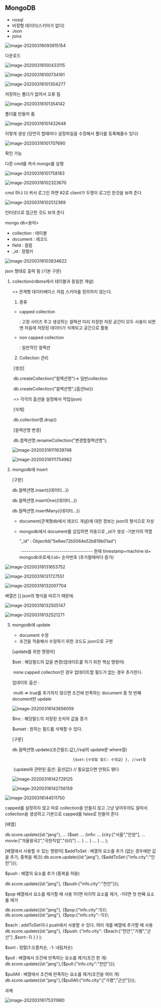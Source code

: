 

## MongoDB

- nosql
- 비정형 데이터(스키마가 없다)
- Json
- joinx

![image-20200316093915154](images/image-20200316093915154.png)

다운로드 

![image-20200316100433115](images/image-20200316100433115.png)

![image-20200316100734161](images/image-20200316100734161.png)

![image-20200316101304277](images/image-20200316101304277.png)

저장하는 폴더가 없어서 오류 뜸

![image-20200316101354142](images/image-20200316101354142.png)

폴더를 만들어 줌

![image-20200316101432648](images/image-20200316101432648.png)

이렇게 생성 (당연히 할때마다 설정파일을 수정해서 폴더를 등록해줄수 있다)

![image-20200316101707690](images/image-20200316101707690.png)

확인 가능

다른 cmd를 켜서 mongo를 실행

![image-20200316101758183](images/image-20200316101758183.png)

![image-20200316102323670](images/image-20200316102323670.png)

cmd 하나 더 켜서 로그인 하면 #2로 client가 두명이 로그인 한것을 보여 준다

![image-20200316102512369](images/image-20200316102512369.png)

인터넷으로 접근한 것도 보여 준다



mongo db<용어>

- collection : 테이블
- document : 레코드
- field : 컬럼
- _id : 정렬키

![image-20200316103834622](images/image-20200316103834622.png)

json 형태로 출력 됨 (기본 구문)

1. collection(rdbms에서 테이블과 동일한 개념)

   => 관계형 데이터베이스 처럼 스키마를 정의하지 않는다.

   1) 종류

    - capped collection

      : 고정 사이즈 주고 생성하는 컬렉션
        미리 지정한 저장 공간이 모두 사용이 되면 맨 처음에 저장된 데이터가 삭제되고 공간으로 활용

    - non capped collection

      : 일반적인 컬렉션

   2) Collection 관리

   ​	[생성]

   ​	db.createCollection("컬렉션명")-> 일반collection

   ​	db.createCollection("컬렉션명",{옵션list})

   ​			=> 각각의 옵션을 설정해서 작업(json)

   ​	[삭제]

   ​	db.collection명.drop()

   ​	[컬렉션명 변경]

   ​	db.컬렉션명.renameCollection("변경할컬렉션명");

   ![image-20200316111639748](images/image-20200316111639748.png)

   

   ![image-20200316111754962](images/image-20200316111754962.png)

   

2. mongodb에 insert

   [구문]

   db.컬렉션명.insert({데이터...})

   db.컬렉션명.insertOne({데이터...})

   db.컬렉션명.insertMany({데이터...})

   - document(관계형db에서 레코드 개념)에 대한 정보는 json의 형식으로 자성

   - mongodb에서 document를 삽입하면 자동으로 _id가 생성 -기본키의 역할

      "_id" : ObjectId("5e6ee72b5064e52b819b01ad")

     ​							\-------------------------------------
     현재 timestamp+machine id+ mongodb프로세스id+ 순차번호 (추가될때마다 증가)



![image-20200316131653752](images/image-20200316131653752.png)

![image-20200316131727551](images/image-20200316131727551.png)

![image-20200316132007704](images/image-20200316132007704.png)

배열은 [] json의 형식을 따르기 때문에.

![image-20200316132505147](images/image-20200316132505147.png)

![image-20200316132521271](images/image-20200316132521271.png)



3. mongodb에 update

   - document  수정
   - 조건을 적용해서 수정하기 위한 코드도 json으로 구현

   [update를 위한 명령어]

   $set : 해당필드의 값을 변경(업데이트를 하기 위한 핵심 명령어)

   ​		  none capped collection인 경우 업데이트할 필드가 없는 경우 추가한다.

   업데이트 옵션 :

   ​			multi => true를 추가하지 않으면 조건에 만족하는 document 중 첫 번째 document만 update

   ![image-20200316143656059](images/image-20200316143656059.png)

   $inc : 해당필드의 저장된 숫자의 값을 증가

   $unset : 원하는 필드를 삭제할 수 있다.

   [구문]

   db.컬렉션명.update({조건필드:값},//sql의 update문 where절)

     							   {$set:{수정할 필드: 수정값} }, //set절

   ​								{update와 관련된 옵션: 옵션값}) // 필요없으면 안줘도 됀다

   ![image-20200316142729125](images/image-20200316142729125.png)

   ![image-20200316142756159](images/image-20200316142756159.png)

   

![image-20200316144511750](images/image-20200316144511750.png)

capped를 설정하지 않고 따로 collection을 만들지 않고 그냥 넣어주어도 알아서 collection을 생성하고 기본으로 capped를 false로 만들어 준다

[배열]

db.score.update({id:"jang"},
...                                       {$set:
...                                         {info:
...                                           {city:["서울","안양"],
...                                             movie:["겨울왕국2","극한직업","쉬리"]
...                                            }
...                                          }
...                                         }
...                                       );

[배열에서 사용할 수 있는 명령어]
$addToSet : 배열의 요소를 추가
					(없는 경우에만 값을 추가, 중복을 체크)
 db.score.update({id:"jang"},
							{$addToSet:{"info.city":"인천"}});

$push : 배열의 요소를 추가
 	       (중복을 허용)

db.score.update({id:"jang"},
							{$push:{"info.city":"천안"}});

$pop
배열에서 요소를 제거할 때 사용
1이면 마지막 요소를 제거, -1이면 첫 번째 요소를 제거

 db.score.update({id:"jang"},
							{$pop:{"info.city":1}});
db.score.update({id:"jang"},
							{$pop:{"info.city":-1}});

$each : addToSet이나 push에서 사용할 수 있다.
			여러 개를 배열에 추가할 때 사용
db.score.update({id:"jang"},
							{$push:
										{"info.city":
														{$each:["천안","가평","군산"] ,$sort:-1}
										}
								}
					);

$sort : 정렬(1:오름차순, -1: 내림차순)

$pull : 배열에서 조건에 만족하는 요소를 제거(조건 한 개)
db.score.update({id:"jang"},{$pull:{"info.city":"천안"}});

$pullAll : 배열에서 조건에 만족하는 요소를 제거(조건을 여러 개)
db.score.update({id:"jang"},{$pullAll:{"info.city":["가평","군산"]}});

과제

![image-20200316175311980](images/image-20200316175311980.png)

